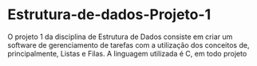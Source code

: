 # Estrutura-de-dados-Projeto-1
O projeto 1 da disciplina de Estrutura de Dados consiste em criar um software de gerenciamento de tarefas com a utilização dos conceitos de, principalmente, Listas e Filas. A linguagem utilizada é C, em todo projeto
